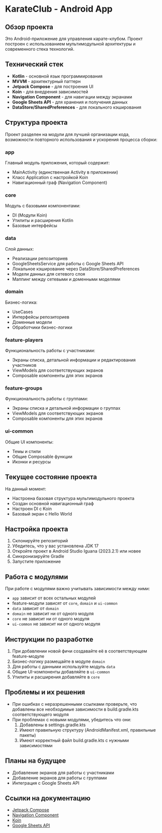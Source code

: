 # KarateClub - Android App

## Обзор проекта
Это Android-приложение для управления карате-клубом. Проект построен с использованием мультимодульной архитектуры и современного стека технологий.

## Технический стек
- **Kotlin** - основной язык программирования
- **MVVM** - архитектурный паттерн
- **Jetpack Compose** - для построения UI
- **Koin** - для внедрения зависимостей
- **Navigation Component** - для навигации между экранами
- **Google Sheets API** - для хранения и получения данных
- **DataStore/SharedPreferences** - для локального кэширования

## Структура проекта
Проект разделен на модули для лучшей организации кода, возможности повторного использования и ускорения процесса сборки:

### app
Главный модуль приложения, который содержит:
- MainActivity (единственная Activity в приложении)
- Класс Application с настройкой Koin
- Навигационный граф (Navigation Component)

### core
Модуль с базовыми компонентами:
- DI (Модули Koin)
- Утилиты и расширения Kotlin
- Базовые интерфейсы

### data
Слой данных:
- Реализации репозиториев
- GoogleSheetsService для работы с Google Sheets API
- Локальное кэширование через DataStore/SharedPreferences
- Модели данных для сетевого слоя
- Маппинг между сетевыми и доменными моделями

### domain
Бизнес-логика:
- UseCases
- Интерфейсы репозиториев
- Доменные модели
- Обработчики бизнес-логики

### feature-players
Функциональность работы с участниками:
- Экраны списка, детальной информации и редактирования участников
- ViewModels для соответствующих экранов
- Composable компоненты для этих экранов

### feature-groups
Функциональность работы с группами:
- Экраны списка и детальной информации о группах
- ViewModels для соответствующих экранов
- Composable компоненты для этих экранов

### ui-common
Общие UI компоненты:
- Темы и стили
- Общие Composable функции
- Иконки и ресурсы

## Текущее состояние проекта
На данный момент:
- Настроена базовая структура мультимодульного проекта
- Создан основной навигационный граф
- Настроен DI с Koin
- Базовый экран с Hello World

## Настройка проекта
1. Склонируйте репозиторий
2. Убедитесь, что у вас установлена JDK 17
3. Откройте проект в Android Studio Iguana (2023.2.1) или новее
4. Синхронизируйте Gradle
5. Запустите приложение

## Работа с модулями
При работе с модулями важно учитывать зависимости между ними:
- `app` зависит от всех остальных модулей
- feature-модули зависят от `core`, `domain` и `ui-common`
- `data` зависит от `domain`
- `domain` не зависит ни от одного модуля
- `core` не зависит ни от одного модуля
- `ui-common` не зависит ни от одного модуля

## Инструкции по разработке
1. При добавлении новой фичи создавайте её в соответствующем feature-модуле
2. Бизнес-логику размещайте в модуле `domain`
3. Для работы с данными используйте модуль `data`
4. Общие UI-компоненты добавляйте в `ui-common`
5. Утилиты и расширения добавляйте в `core`

## Проблемы и их решения
- При ошибках с неразрешенными ссылками проверьте, что добавлены все необходимые зависимости в build.gradle.kts соответствующего модуля
- При проблемах с новыми модулями, убедитесь что они:
    1. Добавлены в settings.gradle.kts
    2. Имеют правильную структуру (AndroidManifest.xml, правильные пакеты)
    3. Имеют корректный файл build.gradle.kts с нужными зависимостями

## Планы на будущее
- Добавление экранов для работы с участниками
- Добавление экранов для работы с группами
- Интеграция с Google Sheets API

## Ссылки на документацию
- [Jetpack Compose](https://developer.android.com/jetpack/compose)
- [Navigation Component](https://developer.android.com/guide/navigation/navigation-getting-started)
- [Koin](https://insert-koin.io/)
- [Google Sheets API](https://developers.google.com/sheets/api)